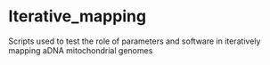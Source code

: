 # Iterative_mapping
Scripts used to test the role of parameters and software in iteratively mapping aDNA mitochondrial genomes
